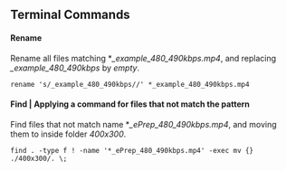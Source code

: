 ## Terminal Commands

#### Rename

Rename all files matching **_example_480_490kbps.mp4*, and replacing *_example_480_490kbps* by *empty*.

```rename 's/_example_480_490kbps//' *_example_480_490kbps.mp4```

#### Find | Applying a command for files that not match the pattern


Find files that not match name **_ePrep_480_490kbps.mp4*, and moving them to inside folder *400x300*.

```find . -type f ! -name '*_ePrep_480_490kbps.mp4' -exec mv {} ./400x300/. \;```
